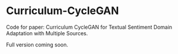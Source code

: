 # Curriculum-CycleGAN
Code for paper: Curriculum CycleGAN for Textual Sentiment Domain Adaptation with Multiple Sources.  
  
Full version coming soon.

